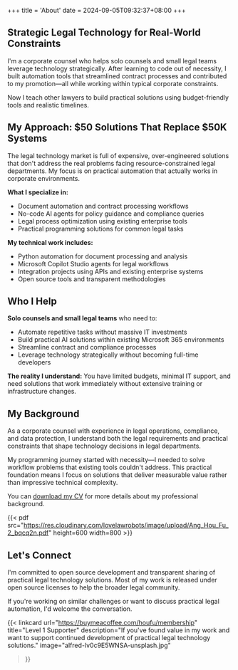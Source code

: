 +++
title = 'About'
date = 2024-09-05T09:32:37+08:00
+++

## Strategic Legal Technology for Real-World Constraints

I'm a corporate counsel who helps solo counsels and small legal teams leverage technology strategically. After learning to code out of necessity, I built automation tools that streamlined contract processes and contributed to my promotion—all while working within typical corporate constraints.

Now I teach other lawyers to build practical solutions using budget-friendly tools and realistic timelines.

## My Approach: $50 Solutions That Replace $50K Systems

The legal technology market is full of expensive, over-engineered solutions that don't address the real problems facing resource-constrained legal departments. My focus is on practical automation that actually works in corporate environments.

**What I specialize in:**
- Document automation and contract processing workflows
- No-code AI agents for policy guidance and compliance queries  
- Legal process optimization using existing enterprise tools
- Practical programming solutions for common legal tasks

**My technical work includes:**
- Python automation for document processing and analysis
- Microsoft Copilot Studio agents for legal workflows
- Integration projects using APIs and existing enterprise systems
- Open source tools and transparent methodologies

## Who I Help

**Solo counsels and small legal teams** who need to:
- Automate repetitive tasks without massive IT investments
- Build practical AI solutions within existing Microsoft 365 environments
- Streamline contract and compliance processes
- Leverage technology strategically without becoming full-time developers

**The reality I understand:** You have limited budgets, minimal IT support, and need solutions that work immediately without extensive training or infrastructure changes.

## My Background

As a corporate counsel with experience in legal operations, compliance, and data protection, I understand both the legal requirements and practical constraints that shape technology decisions in legal departments.

My programming journey started with necessity—I needed to solve workflow problems that existing tools couldn't address. This practical foundation means I focus on solutions that deliver measurable value rather than impressive technical complexity.

You can [download my CV](https://res.cloudinary.com/lovelawrobots/image/upload/Ang_Hou_Fu_2_bqcq2n.pdf) for more details about my professional background.

{{< pdf src="https://res.cloudinary.com/lovelawrobots/image/upload/Ang_Hou_Fu_2_bqcq2n.pdf" height=600 width=800 >}}

## Let's Connect

I'm committed to open source development and transparent sharing of practical legal technology solutions. Most of my work is released under open source licenses to help the broader legal community.

If you're working on similar challenges or want to discuss practical legal automation, I'd welcome the conversation.

{{< linkcard
    url="https://buymeacoffee.com/houfu/membership"
    title="Level 1 Supporter"
    description="If you've found value in my work and want to support continued development of practical legal technology solutions."
    image="alfred-lv0c9E5WNSA-unsplash.jpg"
>}}